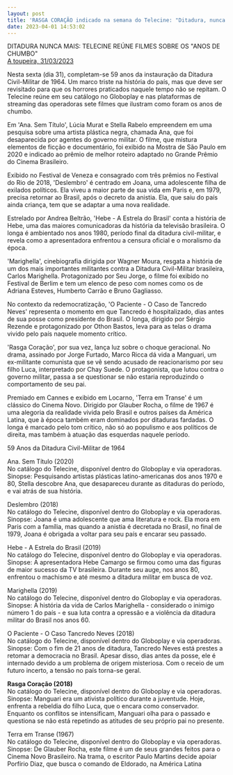 ```yaml
---
layout: post
title: 'RASGA CORAÇÃO indicado na semana do Telecine: "Ditadura, nunca mais!"'
date: 2023-04-01 14:53:02
---
```

DITADURA NUNCA MAIS: TELECINE REÚNE FILMES SOBRE OS "ANOS DE CHUMBO"\
[A toupeira, 31/03/2023](https://www.atoupeira.com.br/ditadura-nunca-mais-telecine-reune-filmes-sobre-os-anos-de-chumbo/)

Nesta sexta (dia 31), completam-se 59 anos da instauração da Ditadura Civil-Militar de 1964. Um marco triste na história do país, mas que deve ser revisitado para que os horrores praticados naquele tempo não se repitam. O Telecine reúne em seu catálogo no Globoplay e nas plataformas de streaming das operadoras sete filmes que ilustram como foram os anos de chumbo.

Em 'Ana. Sem Título', Lúcia Murat e Stella Rabelo empreendem em uma pesquisa sobre uma artista plástica negra, chamada Ana, que foi desaparecida por agentes do governo militar. O filme, que mistura elementos de ficção e documentário, foi exibido na Mostra de São Paulo em 2020 e indicado ao prêmio de melhor roteiro adaptado no Grande Prêmio do Cinema Brasileiro.

Exibido no Festival de Veneza e consagrado com três prêmios no Festival do Rio de 2018, 'Deslembro' é centrado em Joana, uma adolescente filha de exilados políticos. Ela viveu a maior parte de sua vida em Paris e, em 1979, precisa retornar ao Brasil, após o decreto da anistia. Ela, que saiu do país ainda criança, tem que se adaptar a uma nova realidade.

Estrelado por Andrea Beltrão, 'Hebe - A Estrela do Brasil' conta a história de Hebe, uma das maiores comunicadoras da história da televisão brasileira. O longa é ambientado nos anos 1980, período final da ditadura civil-militar, e revela como a apresentadora enfrentou a censura oficial e o moralismo da época.

'Marighella', cinebiografia dirigida por Wagner Moura, resgata a história de um dos mais importantes militantes contra a Ditadura Civil-Militar brasileira, Carlos Marighella. Protagonizado por Seu Jorge, o filme foi exibido no Festival de Berlim e tem um elenco de peso com nomes como os de Adriana Esteves, Humberto Carrão e Bruno Gagliasso.

No contexto da redemocratização, 'O Paciente - O Caso de Tancredo Neves' representa o momento em que Tancredo é hospitalizado, dias antes de sua posse como presidente do Brasil. O longa, dirigido por Sérgio Rezende e protagonizado por Othon Bastos, leva para as telas o drama vivido pelo país naquele momento crítico.

'Rasga Coração', por sua vez, lança luz sobre o choque geracional. No drama, assinado por Jorge Furtado, Marco Ricca dá vida a Manguari, um ex-militante comunista que se vê sendo acusado de reacionarismo por seu filho Luca, interpretado por Chay Suede. O protagonista, que lutou contra o governo militar, passa a se questionar se não estaria reproduzindo o comportamento de seu pai.

Premiado em Cannes e exibido em Locarno, 'Terra em Transe' é um clássico do Cinema Novo. Dirigido por Glauber Rocha, o filme de 1967 é uma alegoria da realidade vivida pelo Brasil e outros países da América Latina, que à época também eram dominados por ditaduras fardadas. O longa é marcado pelo tom crítico, não só ao populismo e aos políticos de direita, mas também à atuação das esquerdas naquele período.

59 Anos da Ditadura Civil-Militar de 1964

Ana. Sem Título (2020)\
No catálogo do Telecine, disponível dentro do Globoplay e via operadoras.\
Sinopse: Pesquisando artistas plásticas latino-americanas dos anos 1970 e 80, Stella descobre Ana, que desapareceu durante as ditaduras do período, e vai atrás de sua história.

Deslembro (2018)\
No catálogo do Telecine, disponível dentro do Globoplay e via operadoras.\
Sinopse: Joana é uma adolescente que ama literatura e rock. Ela mora em Paris com a família, mas quando a anistia é decretada no Brasil, no final de 1979, Joana é obrigada a voltar para seu país e encarar seu passado.

Hebe - A Estrela do Brasil (2019)\
No catálogo do Telecine, disponível dentro do Globoplay e via operadoras.\
Sinopse: A apresentadora Hebe Camargo se firmou como uma das figuras de maior sucesso da TV brasileira. Durante seu auge, nos anos 80, enfrentou o machismo e até mesmo a ditadura militar em busca de voz.

Marighella (2019)\
No catálogo do Telecine, disponível dentro do Globoplay e via operadoras.\
Sinopse: A história da vida de Carlos Marighella - considerado o inimigo número 1 do país - e sua luta contra a opressão e a violência da ditadura militar do Brasil nos anos 60.

O Paciente - O Caso Tancredo Neves (2018)\
No catálogo do Telecine, disponível dentro do Globoplay e via operadoras.\
Sinopse: Com o fim de 21 anos de ditadura, Tancredo Neves está prestes a retomar a democracia no Brasil. Apesar disso, dias antes da posse, ele é internado devido a um problema de origem misteriosa. Com o receio de um futuro incerto, a tensão no país torna-se geral.

**Rasga Coração (2018)**\
No catálogo do Telecine, disponível dentro do Globoplay e via operadoras.\
Sinopse: Manguari era um ativista político durante a juventude. Hoje, enfrenta a rebeldia do filho Luca, que o encara como conservador. Enquanto os conflitos se intensificam, Manguari olha para o passado e questiona se não está repetindo as atitudes de seu próprio pai no presente.

Terra em Transe (1967)\
No catálogo do Telecine, disponível dentro do Globoplay e via operadoras.\
Sinopse: De Glauber Rocha, este filme é um de seus grandes feitos para o Cinema Novo Brasileiro. Na trama, o escritor Paulo Martins decide apoiar Porfírio Diaz, que busca o comando de Eldorado, na América Latina